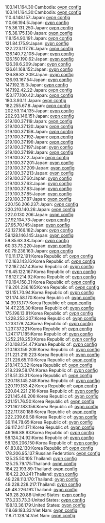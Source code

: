 103.141.164.30:Cambodia: [ovpn config](vpn/103_141_164_30.ovpn)  
103.141.164.30:Cambodia: [ovpn config](vpn/103_141_164_30.ovpn)  
110.4.148.157:Japan: [ovpn config](vpn/110_4_148_157.ovpn)  
110.66.194.5:Japan: [ovpn config](vpn/110_66_194_5.ovpn)  
115.36.131.250:Japan: [ovpn config](vpn/115_36_131_250.ovpn)  
115.36.175.130:Japan: [ovpn config](vpn/115_36_175_130.ovpn)  
118.154.90.191:Japan: [ovpn config](vpn/118_154_90_191.ovpn)  
121.84.175.9:Japan: [ovpn config](vpn/121_84_175_9.ovpn)  
122.223.117.76:Japan: [ovpn config](vpn/122_223_117_76.ovpn)  
126.140.72.108:Japan: [ovpn config](vpn/126_140_72_108.ovpn)  
126.150.190.62:Japan: [ovpn config](vpn/126_150_190_62.ovpn)  
126.39.6.209:Japan: [ovpn config](vpn/126_39_6_209.ovpn)  
126.61.168.152:Japan: [ovpn config](vpn/126_61_168_152.ovpn)  
126.89.82.209:Japan: [ovpn config](vpn/126_89_82_209.ovpn)  
126.93.167.54:Japan: [ovpn config](vpn/126_93_167_54.ovpn)  
147.192.15.3:Japan: [ovpn config](vpn/147_192_15_3.ovpn)  
147.192.42.22:Japan: [ovpn config](vpn/147_192_42_22.ovpn)  
153.177.100.42:Japan: [ovpn config](vpn/153_177_100_42.ovpn)  
180.3.93.11:Japan: [ovpn config](vpn/180_3_93_11.ovpn)  
182.255.67.8:Japan: [ovpn config](vpn/182_255_67_8.ovpn)  
202.53.114.135:Japan: [ovpn config](vpn/202_53_114_135.ovpn)  
202.93.146.151:Japan: [ovpn config](vpn/202_93_146_151.ovpn)  
219.100.37.119:Japan: [ovpn config](vpn/219_100_37_119.ovpn)  
219.100.37.120:Japan: [ovpn config](vpn/219_100_37_120.ovpn)  
219.100.37.159:Japan: [ovpn config](vpn/219_100_37_159.ovpn)  
219.100.37.192:Japan: [ovpn config](vpn/219_100_37_192.ovpn)  
219.100.37.196:Japan: [ovpn config](vpn/219_100_37_196.ovpn)  
219.100.37.197:Japan: [ovpn config](vpn/219_100_37_197.ovpn)  
219.100.37.199:Japan: [ovpn config](vpn/219_100_37_199.ovpn)  
219.100.37.2:Japan: [ovpn config](vpn/219_100_37_2.ovpn)  
219.100.37.201:Japan: [ovpn config](vpn/219_100_37_201.ovpn)  
219.100.37.209:Japan: [ovpn config](vpn/219_100_37_209.ovpn)  
219.100.37.213:Japan: [ovpn config](vpn/219_100_37_213.ovpn)  
219.100.37.60:Japan: [ovpn config](vpn/219_100_37_60.ovpn)  
219.100.37.63:Japan: [ovpn config](vpn/219_100_37_63.ovpn)  
219.100.37.83:Japan: [ovpn config](vpn/219_100_37_83.ovpn)  
219.100.37.85:Japan: [ovpn config](vpn/219_100_37_85.ovpn)  
219.100.37.87:Japan: [ovpn config](vpn/219_100_37_87.ovpn)  
220.156.206.237:Japan: [ovpn config](vpn/220_156_206_237.ovpn)  
220.210.140.26:Japan: [ovpn config](vpn/220_210_140_26.ovpn)  
222.0.130.206:Japan: [ovpn config](vpn/222_0_130_206.ovpn)  
27.92.104.73:Japan: [ovpn config](vpn/27_92_104_73.ovpn)  
27.95.70.145:Japan: [ovpn config](vpn/27_95_70_145.ovpn)  
42.127.166.182:Japan: [ovpn config](vpn/42_127_166_182.ovpn)  
59.128.146.145:Japan: [ovpn config](vpn/59_128_146_145.ovpn)  
59.85.63.38:Japan: [ovpn config](vpn/59_85_63_38.ovpn)  
60.33.73.220:Japan: [ovpn config](vpn/60_33_73_220.ovpn)  
60.79.236.163:Japan: [ovpn config](vpn/60_79_236_163.ovpn)  
110.11.172.191:Korea Republic of: [ovpn config](vpn/110_11_172_191.ovpn)  
112.163.143.16:Korea Republic of: [ovpn config](vpn/112_163_143_16.ovpn)  
112.187.247.4:Korea Republic of: [ovpn config](vpn/112_187_247_4.ovpn)  
116.45.122.167:Korea Republic of: [ovpn config](vpn/116_45_122_167.ovpn)  
118.127.214.92:Korea Republic of: [ovpn config](vpn/118_127_214_92.ovpn)  
119.194.158.31:Korea Republic of: [ovpn config](vpn/119_194_158_31.ovpn)  
119.201.236.165:Korea Republic of: [ovpn config](vpn/119_201_236_165.ovpn)  
121.151.70.94:Korea Republic of: [ovpn config](vpn/121_151_70_94.ovpn)  
121.174.58.170:Korea Republic of: [ovpn config](vpn/121_174_58_170.ovpn)  
14.39.13.177:Korea Republic of: [ovpn config](vpn/14_39_13_177.ovpn)  
14.47.235.30:Korea Republic of: [ovpn config](vpn/14_47_235_30.ovpn)  
175.196.13.81:Korea Republic of: [ovpn config](vpn/175_196_13_81.ovpn)  
1.228.253.207:Korea Republic of: [ovpn config](vpn/1_228_253_207.ovpn)  
1.233.178.24:Korea Republic of: [ovpn config](vpn/1_233_178_24.ovpn)  
1.237.37.221:Korea Republic of: [ovpn config](vpn/1_237_37_221.ovpn)  
1.247.171.185:Korea Republic of: [ovpn config](vpn/1_247_171_185.ovpn)  
1.252.218.253:Korea Republic of: [ovpn config](vpn/1_252_218_253.ovpn)  
210.108.154.47:Korea Republic of: [ovpn config](vpn/210_108_154_47.ovpn)  
210.183.159.209:Korea Republic of: [ovpn config](vpn/210_183_159_209.ovpn)  
211.221.219.223:Korea Republic of: [ovpn config](vpn/211_221_219_223.ovpn)  
211.226.65.110:Korea Republic of: [ovpn config](vpn/211_226_65_110.ovpn)  
218.147.3.32:Korea Republic of: [ovpn config](vpn/218_147_3_32.ovpn)  
218.239.58.174:Korea Republic of: [ovpn config](vpn/218_239_58_174.ovpn)  
218.51.33.31:Korea Republic of: [ovpn config](vpn/218_51_33_31.ovpn)  
220.118.145.248:Korea Republic of: [ovpn config](vpn/220_118_145_248.ovpn)  
220.119.133.42:Korea Republic of: [ovpn config](vpn/220_119_133_42.ovpn)  
220.84.221.216:Korea Republic of: [ovpn config](vpn/220_84_221_216.ovpn)  
221.145.46.206:Korea Republic of: [ovpn config](vpn/221_145_46_206.ovpn)  
221.151.76.50:Korea Republic of: [ovpn config](vpn/221_151_76_50.ovpn)  
221.162.183.156:Korea Republic of: [ovpn config](vpn/221_162_183_156.ovpn)  
222.117.80.188:Korea Republic of: [ovpn config](vpn/222_117_80_188.ovpn)  
222.239.66.58:Korea Republic of: [ovpn config](vpn/222_239_66_58.ovpn)  
39.114.78.65:Korea Republic of: [ovpn config](vpn/39_114_78_65.ovpn)  
39.117.241.171:Korea Republic of: [ovpn config](vpn/39_117_241_171.ovpn)  
49.166.88.93:Korea Republic of: [ovpn config](vpn/49_166_88_93.ovpn)  
58.124.24.92:Korea Republic of: [ovpn config](vpn/58_124_24_92.ovpn)  
58.126.206.150:Korea Republic of: [ovpn config](vpn/58_126_206_150.ovpn)  
61.83.82.130:Korea Republic of: [ovpn config](vpn/61_83_82_130.ovpn)  
178.206.95.137:Russian Federation: [ovpn config](vpn/178_206_95_137.ovpn)  
125.25.50.105:Thailand: [ovpn config](vpn/125_25_50_105.ovpn)  
125.25.79.175:Thailand: [ovpn config](vpn/125_25_79_175.ovpn)  
184.22.193.89:Thailand: [ovpn config](vpn/184_22_193_89.ovpn)  
184.22.20.241:Thailand: [ovpn config](vpn/184_22_20_241.ovpn)  
49.228.113.170:Thailand: [ovpn config](vpn/49_228_113_170.ovpn)  
49.228.228.217:Thailand: [ovpn config](vpn/49_228_228_217.ovpn)  
49.48.226.191:Thailand: [ovpn config](vpn/49_48_226_191.ovpn)  
149.28.20.88:United States: [ovpn config](vpn/149_28_20_88.ovpn)  
173.233.73.3:United States: [ovpn config](vpn/173_233_73_3.ovpn)  
198.13.36.179:United States: [ovpn config](vpn/198_13_36_179.ovpn)  
118.69.183.33:Viet Nam: [ovpn config](vpn/118_69_183_33.ovpn)  
118.71.128.14:Viet Nam: [ovpn config](vpn/118_71_128_14.ovpn)  
